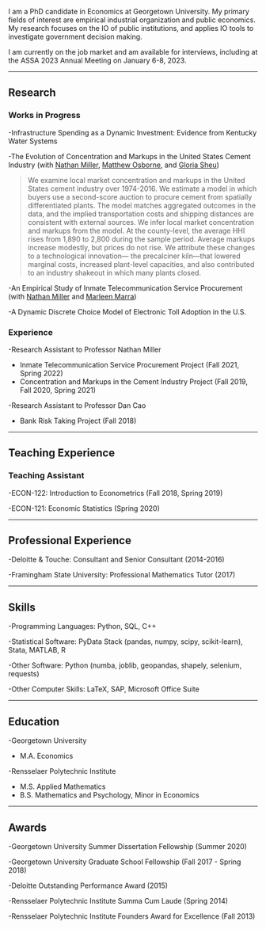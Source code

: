I am a PhD candidate in Economics at Georgetown University. My primary fields of interest are empirical industrial organization and public economics. My research focuses on the IO of public institutions, and applies IO tools to investigate government decision making.

I am currently on the job market and am available for interviews, including at the ASSA 2023 Annual Meeting on January 6-8, 2023.

<!-- <ul class="downloads">
          <li><a href="{{ site.github.zip_url }}">Download <strong>ZIP File</strong></a></li>
          <li><a href="{{ site.github.tar_url }}">Download <strong>TAR Ball</strong></a></li>
          <li><a href="{{ site.github.repository_url }}">View On <strong>GitHub</strong></a></li>
       </ul>
 -->
* * *

## Research
### Works in Progress
-Infrastructure Spending as a Dynamic Investment: Evidence from Kentucky Water Systems

-The Evolution of Concentration and Markups in the United States Cement Industry (with [Nathan Miller](http://www.nathanhmiller.org/), [Matthew Osborne](https://sites.google.com/site/matthewosborne/), and [Gloria Sheu](https://sites.google.com/site/gloriaysheu/))
> We examine local market concentration and markups in the United States cement industry over 1974-2016. We estimate a model in which buyers use a second-score auction to procure cement from spatially differentiated plants. The model matches aggregated outcomes in the data, and the implied transportation costs and shipping distances are consistent with external sources. We infer local market concentration and markups from the model. At the county-level, the average HHI rises from 1,890 to 2,800 during the sample period. Average markups increase modestly, but prices do not rise. We attribute these changes to a technological innovation— the precalciner kiln—that lowered marginal costs, increased plant-level capacities, and also contributed to an industry shakeout in which many plants closed.

-An Empirical Study of Inmate Telecommunication Service Procurement (with [Nathan Miller](http://www.nathanhmiller.org/) and [Marleen Marra](https://www.marleenmarra.nl/))

-A Dynamic Discrete Choice Model of Electronic Toll Adoption in the U.S.

### Experience
-Research Assistant to Professor Nathan Miller
  - Inmate Telecommunication Service Procurement Project (Fall 2021, Spring 2022)
  - Concentration and Markups in the Cement Industry Project	(Fall 2019, Fall 2020, Spring 2021)
    
-Research Assistant to Professor Dan Cao
  - Bank Risk Taking Project (Fall 2018)

* * *
## Teaching Experience
### Teaching Assistant
-ECON-122: Introduction to Econometrics (Fall 2018, Spring 2019)

-ECON-121: Economic Statistics (Spring 2020)

* * *
## Professional Experience

-Deloitte & Touche: Consultant and Senior Consultant (2014-2016)

-Framingham State University: Professional Mathematics Tutor (2017)

* * *
## Skills
-Programming Languages: Python, SQL, C++

-Statistical Software: PyData Stack (pandas, numpy, scipy, scikit-learn), Stata, MATLAB, R 

-Other Software: Python (numba, joblib, geopandas, shapely, selenium, requests)

-Other Computer Skills: LaTeX, SAP, Microsoft Office Suite

* * *
## Education
-Georgetown University
  - M.A. Economics

-Rensselaer Polytechnic Institute
  - M.S. Applied Mathematics
  - B.S. Mathematics and Psychology, Minor in Economics

* * *
## Awards
-Georgetown University Summer Dissertation Fellowship (Summer 2020)

-Georgetown University Graduate School Fellowship (Fall 2017 - Spring 2018)

-Deloitte Outstanding Performance Award (2015)

-Rensselaer Polytechnic Institute Summa Cum Laude (Spring 2014)

-Rensselaer Polytechnic Institute Founders Award for Excellence (Fall 2013)


